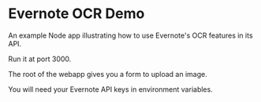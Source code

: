 # Evernote OCR Demo

An example Node app illustrating how to use Evernote's OCR features in its API.

Run it at port 3000.

The root of the webapp gives you a form to upload an image.

You will need your Evernote API keys in environment variables.
